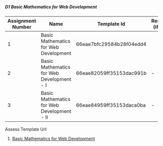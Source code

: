 ##### D1 Basic Mathematics for Web Development

| Assignment Number | Name                                      | Template Id          | Remarks (if any) | Instructions (if any) |
|-------------------|-------------------------------------------|-----------------------|------------------|------------------------|
| 1                 | Basic Mathematics for Web Development       | 66eae7bfc29584b28f04edd4 |             | -                      |
| 2                 | Basic Mathematics for Web Development - I | 66eae82059ff35153dac991b | -                | -                      |
| 3                 | Basic Mathematics for Web Development - II | 66eae84959ff35153daca0ba | -                | -                      |

Assess Template Url:
1. [Basic Mathematics for Web Development](https://assess-admin.masaischool.com/unified-assessment-template/view/66eae9039e3387f912a0aa4d)
